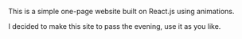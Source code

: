 This is a simple one-page website built on React.js using animations.

I decided to make this site to pass the evening, use it as you like.
